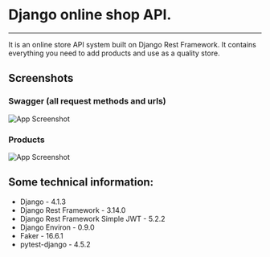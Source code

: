 # Django online shop API.


<hr class="dotted">
It is an online store API system built on Django Rest Framework. It contains everything you need to add products and use as a quality store.

## Screenshots

### Swagger (all request methods and urls)
![App Screenshot](https://imgur.com/c2kITAs.png)
### Products
![App Screenshot](https://imgur.com/M8LUsyo.png)

## Some technical information:

- Django - 4.1.3
- Django Rest Framework - 3.14.0
- Django Rest Framework Simple JWT - 5.2.2
- Django Environ - 0.9.0
- Faker - 16.6.1
- pytest-django - 4.5.2
